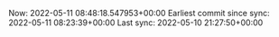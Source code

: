 Now: 2022-05-11 08:48:18.547953+00:00 Earliest commit since sync: 2022-05-11 08:23:39+00:00 Last sync: 2022-05-10 21:27:50+00:00
